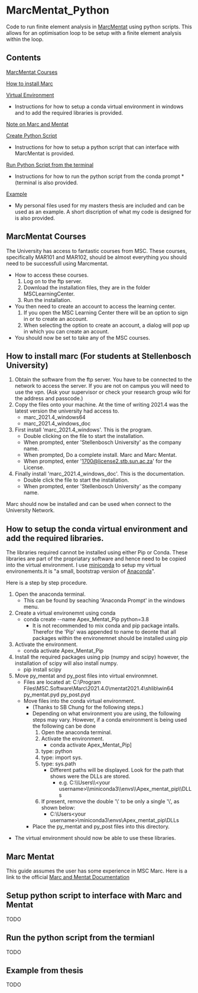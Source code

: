 # MarcMentat_Python
Code to run finite element analysis in [MarcMentat](https://www.mscsoftware.com/product/marc) using python scripts. This allows for an optimisation loop to be setup with a finite element analysis within the loop.

## Contents

[MarcMentat Courses]()

[How to install Marc](https://github.com/PFLigthart/MarcMentat_Python/tree/Updates_1#how-to-install-marc-for-students-at-stellenbosch-university)

[Virtual Environment](https://github.com/PFLigthart/MarcMentat_Python#how-to-setup-the-conda-virtual-environment-and-add-the-required-libraries)

* Instructions for how to setup a conda virtual environment in windows and to add the required libraries is provided.

[Note on Marc and Mentat](https://github.com/PFLigthart/MarcMentat_Python/tree/Updates_1#marc-mentat)

[Create Python Script](https://github.com/PFLigthart/Setup-python-script-to-interface-with-Marc-and-Mentat)
* Instructions for how to setup a python script that can interface with MarcMentat is provided.

[Run Python Script from the terminal](https://github.com/PFLigthart/Run-the-python-script-from-the-termianl)

* Instructions for how to run the python script from the conda prompt *(terminal is also provided.

[Example](https://github.com/PFLigthart/Example-from-thesis)

* My personal files used for my masters thesis are included and can be used as an example. A short discription of what my code is designed for is also provided.

## MarcMentat Courses

The University has access to fantastic courses from MSC. These courses, specifically MAR101 and MAR102, should be almost everything you should need to be successfull using Marcmentat.
* How to access these courses.
  1. Log on to the ftp server.
  2. Download the installation files, they are in the folder MSCLearningCenter.
  3. Run the installation.
* You then need to create an account to access the learning center.
  1. If you open the MSC Learning Center there will be an option to sign in or to create an account. 
  2. When selecting the option to create an account, a dialog will pop up in which you can create an acount.
* You should now be set to take any of the MSC courses.

## How to install marc (For students at Stellenbosch University)
1. Obtain the software from the ftp server. You have to be connected to the network to access the server. If you are not on campus you will need to use the vpn. (Ask your supervisor or check your research group wiki for the address and passcode.)
2. Copy the files onto your machine. At the time of writing 2021.4 was the latest version the university had access to.
    * marc_2021.4_windows64
    * marc_2021.4_windows_doc
3. First install 'marc_2021.4_windows'. This is the program.
    * Double clicking on the file to start the installation.
    * When prompted, enter 'Stellenbosch University' as the company name.
    * When prompted, Do a complete install. Marc and Marc Mentat.
    * When prompted, enter '1700@license2.stb.sun.ac.za' for the License.
4. Finally install 'marc_2021.4_windows_doc'. This is the documentation.
    * Double click the file to start the installation.
    * When prompted, enter 'Stellenbosch University' as the company name.

Marc should now be installed and can be used when connect to the University Network.


## How to setup the conda virtual environment and add the required libraries.
The libraries required cannot be installed using either Pip or Conda. These libraries are part of the propriatary software and hence need to be copied into the virtual environment.
I use [miniconda](https://docs.conda.io/en/latest/miniconda.html) to setup my virtual environements.It is "a small, bootstrap version of [Anaconda](https://www.anaconda.com/)".

Here is a step by step procedure.

1. Open the anaconda terminal.
    * This can be found by seaching 'Anaconda Prompt' in the windows menu.
2. Create a virtual environemnt using conda
    * conda create --name Apex_Mentat_Pip python=3.8
	    * It is not recommended to mix conda and pip package intalls. Therefor the 'Pip' was appended to name to deonte that all packages within the environemnet should be installed using pip
3. Activate the environment.
	* conda activate Apex_Mentat_Pip
4. Install the required packages using pip (numpy and scipy) however, the installation of scipy will also install numpy.
	* pip install scipy
5. Move py_mentat and py_post files into virtual environmnet.
	* Files are located at: C:\Program Files\MSC.Software\Marc\2021.4.0\mentat2021.4\shlib\win64
		py_mentat.pyd
		py_post.pyd
    * Move files into the conda virtual environment.
	    * (Thanks to SB Chung for the following steps.)
	    * Depending on what environment you are using, the following steps may vary. However, if a conda environment is being used the following can be done
            1. Open the anaconda terminal.
            2. Activate the environment.
                * conda activate Apex_Mentat_Pip]
            3. type: python
	        4. type: import sys.
            5. type: sys.path
                * Different paths will be displayed. Look for the path that shows were the DLLs are stored.
                    * e.g.
                C:\\\Users\\\\\<your username>\\\miniconda3\\\envs\\\Apex_mentat_pip\\\DLLs
            6. If present, remove the double '\\\' to be only a single '\\', as shown below:
                * C:\Users\<your username>\miniconda3\envs\Apex_mentat_pip\DLLs
        * Place the py_mentat and py_post files into this directory. 
* The virtual environment should now be able to use these libraries.

## Marc Mentat
This guide assumes the user has some experience in MSC Marc. Here is a link to the official [Marc and Mentat Documentation](https://simcompanion.hexagon.com/customers/s/article/Marc-Documentation-Release-2021)

## Setup python script to interface with Marc and Mentat

TODO

## Run the python script from the termianl

TODO

## Example from thesis

TODO
